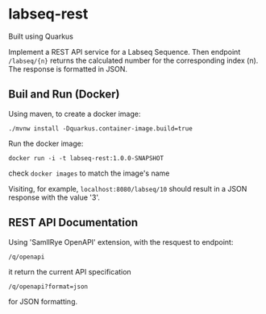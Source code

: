 # labseq-rest

Built using Quarkus

Implement a REST API service for a Labseq Sequence. Then endpoint `/labseq/{n}` returns the calculated number for the corresponding index (n). The response is formatted in JSON.

## Buil and Run (Docker)

Using maven, to create a docker image:

`./mvnw install -Dquarkus.container-image.build=true`

Run the docker image:

`docker run -i -t labseq-rest:1.0.0-SNAPSHOT`

check `docker images` to match the image's name

Visiting, for example, `localhost:8080/labseq/10` should result in a JSON response with the value '3'.

## REST API Documentation

Using 'SamllRye OpenAPI' extension, with the resquest to endpoint:

`/q/openapi`

it return the current API specification

`/q/openapi?format=json`

for JSON formatting.
